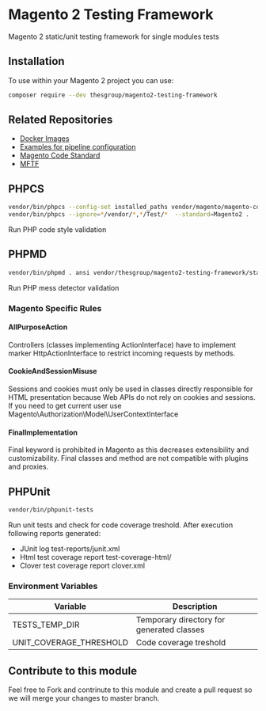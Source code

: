 # Magento 2 Testing Framework
Magento 2 static/unit testing framework for single modules tests

## Installation
To use within your Magento 2 project you can use:

```bash
composer require --dev thesgroup/magento2-testing-framework
```

## Related Repositories
- [Docker Images](https://github.com/sashas777/magento-docker/)
- [Examples for pipeline configuration](https://github.com/sashas777/magento-docker-pipelines)
- [Magento Code Standard](https://github.com/magento/magento-coding-standard)
- [MFTF](https://github.com/magento/magento2-functional-testing-framework)

## PHPCS

```bash
vendor/bin/phpcs --config-set installed_paths vendor/magento/magento-coding-standard/
vendor/bin/phpcs --ignore=*/vendor/*,*/Test/*  --standard=Magento2 .
```
Run PHP code style validation

## PHPMD

```bash
vendor/bin/phpmd . ansi vendor/thesgroup/magento2-testing-framework/static/phpmd/ruleset.xml --exclude vendor/,Test/
```

Run PHP mess detector validation

### Magento Specific Rules
#### AllPurposeAction
Controllers (classes implementing ActionInterface) have to implement marker Http<Method>ActionInterface
to restrict incoming requests by methods.

#### CookieAndSessionMisuse
Sessions and cookies must only be used in classes directly responsible for HTML presentation because Web APIs do not
rely on cookies and sessions. If you need to get current user use Magento\Authorization\Model\UserContextInterface

#### FinalImplementation
Final keyword is prohibited in Magento as this decreases extensibility and customizability.
Final classes and method are not compatible with plugins and proxies.

## PHPUnit

```bash
vendor/bin/phpunit-tests
```
Run unit tests and check for code coverage treshold.
After execution following reports generated:
- JUnit log test-reports/junit.xml
- Html test coverage report test-coverage-html/
- Clover test coverage report clover.xml

### Environment Variables
Variable | Description
------------ | -------------
TESTS_TEMP_DIR | Temporary directory for generated classes
UNIT_COVERAGE_THRESHOLD | Code coverage treshold

## Contribute to this module
Feel free to Fork and contrinute to this module and create a pull request so we will merge your changes to master branch.